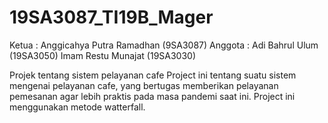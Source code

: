 # 19SA3087_TI19B_Mager
Ketua :
Anggicahya Putra Ramadhan (9SA3087)
Anggota :
Adi Bahrul Ulum (19SA3050)
Imam Restu Munajat (19SA3030)

Projek tentang sistem pelayanan cafe
Project ini tentang suatu sistem mengenai pelayanan cafe, yang bertugas memberikan pelayanan pemesanan agar lebih praktis pada masa pandemi saat ini. Project ini menggunakan metode watterfall.
